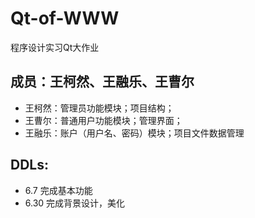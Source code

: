 # Qt-of-WWW
程序设计实习Qt大作业
## 成员：王柯然、王融乐、王曹尔
* 王柯然：管理员功能模块；项目结构；
* 王曹尔：普通用户功能模块；管理界面；
* 王融乐：账户（用户名、密码）模块；项目文件数据管理
## DDLs:
* 6.7 完成基本功能
* 6.30 完成背景设计，美化
